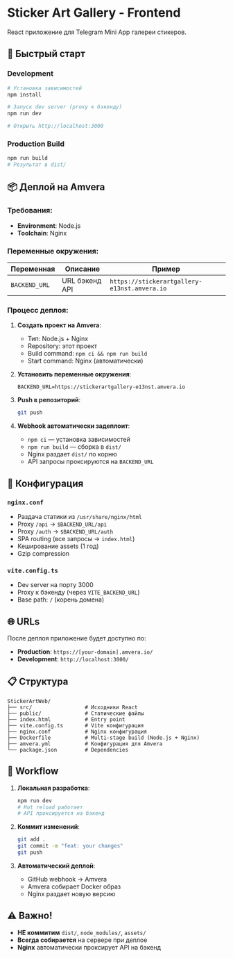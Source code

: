 # Sticker Art Gallery - Frontend

React приложение для Telegram Mini App галереи стикеров.

## 🚀 Быстрый старт

### Development

```bash
# Установка зависимостей
npm install

# Запуск dev server (proxy к бэкенду)
npm run dev

# Открыть http://localhost:3000
```

### Production Build

```bash
npm run build
# Результат в dist/
```

## 📦 Деплой на Amvera

### Требования:
- **Environment**: Node.js
- **Toolchain**: Nginx

### Переменные окружения:

| Переменная | Описание | Пример |
|------------|----------|--------|
| `BACKEND_URL` | URL бэкенд API | `https://stickerartgallery-e13nst.amvera.io` |

### Процесс деплоя:

1. **Создать проект на Amvera**:
   - Тип: Node.js + Nginx
   - Repository: этот проект
   - Build command: `npm ci && npm run build`
   - Start command: Nginx (автоматически)

2. **Установить переменные окружения**:
   ```
   BACKEND_URL=https://stickerartgallery-e13nst.amvera.io
   ```

3. **Push в репозиторий**:
   ```bash
   git push
   ```

4. **Webhook автоматически задеплоит**:
   - `npm ci` — установка зависимостей
   - `npm run build` — сборка в `dist/`
   - Nginx раздает `dist/` по корню
   - API запросы проксируются на `BACKEND_URL`

## 🔧 Конфигурация

### `nginx.conf`
- Раздача статики из `/usr/share/nginx/html`
- Proxy `/api` → `$BACKEND_URL/api`
- Proxy `/auth` → `$BACKEND_URL/auth`
- SPA routing (все запросы → `index.html`)
- Кеширование assets (1 год)
- Gzip compression

### `vite.config.ts`
- Dev server на порту 3000
- Proxy к бэкенду (через `VITE_BACKEND_URL`)
- Base path: `/` (корень домена)

## 🌐 URLs

После деплоя приложение будет доступно по:
- **Production**: `https://[your-domain].amvera.io/`
- **Development**: `http://localhost:3000/`

## 📋 Структура

```
StickerArtWeb/
├── src/                 # Исходники React
├── public/              # Статические файлы
├── index.html           # Entry point
├── vite.config.ts       # Vite конфигурация
├── nginx.conf           # Nginx конфигурация
├── Dockerfile           # Multi-stage build (Node.js + Nginx)
├── amvera.yml           # Конфигурация для Amvera
└── package.json         # Dependencies
```

## 🔄 Workflow

1. **Локальная разработка**:
   ```bash
   npm run dev
   # Hot reload работает
   # API проксируется на бэкенд
   ```

2. **Коммит изменений**:
   ```bash
   git add .
   git commit -m "feat: your changes"
   git push
   ```

3. **Автоматический деплой**:
   - GitHub webhook → Amvera
   - Amvera собирает Docker образ
   - Nginx раздает новую версию

## ⚠️ Важно!

- **НЕ коммитим** `dist/`, `node_modules/`, `assets/`
- **Всегда собирается** на сервере при деплое
- **Nginx** автоматически проксирует API на бэкенд
